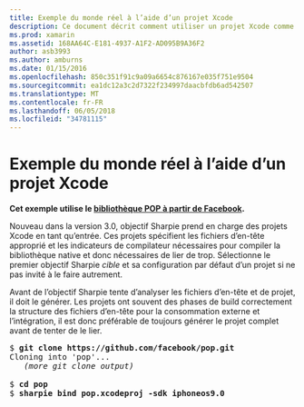 ```yaml
---
title: Exemple du monde réel à l’aide d’un projet Xcode
description: Ce document décrit comment utiliser un projet Xcode comme une entrée directe à un objectif Sharpie, ce qui simplifie le processus de création de liaisons c# pour le code Objective-C.
ms.prod: xamarin
ms.assetid: 168AA64C-E181-4937-A1F2-AD095B9A36F2
author: asb3993
ms.author: amburns
ms.date: 01/15/2016
ms.openlocfilehash: 850c351f91c9a09a6654c876167e035f751e9504
ms.sourcegitcommit: ea1dc12a3c2d7322f234997daacbfdb6ad542507
ms.translationtype: MT
ms.contentlocale: fr-FR
ms.lasthandoff: 06/05/2018
ms.locfileid: "34781115"
---
```

# <a name="real-world-example-using-an-xcode-project"></a>Exemple du monde réel à l’aide d’un projet Xcode


**Cet exemple utilise le [bibliothèque POP à partir de Facebook](https://github.com/facebook/pop).**

Nouveau dans la version 3.0, objectif Sharpie prend en charge des projets Xcode en tant qu’entrée. Ces projets spécifient les fichiers d’en-tête approprié et les indicateurs de compilateur nécessaires pour compiler la bibliothèque native et donc nécessaires de lier de trop. Sélectionne le premier objectif Sharpie _cible_ et sa configuration par défaut d’un projet si ne pas invité à le faire autrement.

Avant de l’objectif Sharpie tente d’analyser les fichiers d’en-tête et de projet, il doit le générer. Les projets ont souvent des phases de build correctement la structure des fichiers d’en-tête pour la consommation externe et l’intégration, il est donc préférable de toujours générer le projet complet avant de tenter de le lier.

<pre>$ <b>git clone https://github.com/facebook/pop.git</b>
Cloning into 'pop'...
   <em>(more git clone output)</em>

$ <b>cd pop</b>
$ <b>sharpie bind pop.xcodeproj -sdk iphoneos9.0</b></pre>

